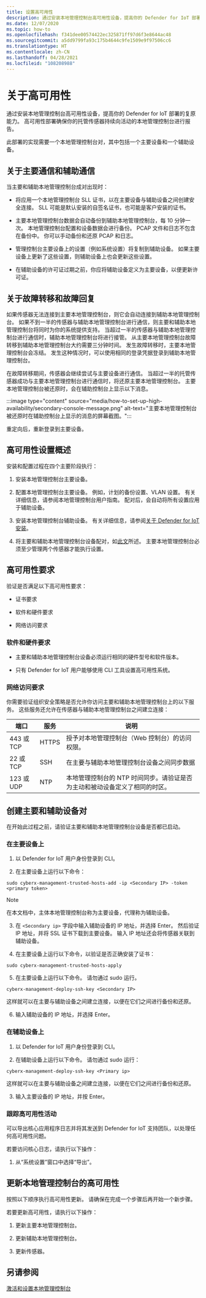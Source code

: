 ```yaml
---
title: 设置高可用性
description: 通过安装本地管理控制台高可用性设备，提高你的 Defender for IoT 部署的复原能力。 高可用性部署确保你的托管传感器持续向活动的本地管理控制台进行报告。
ms.date: 12/07/2020
ms.topic: how-to
ms.openlocfilehash: f341dee00574422ec325871ff97d6f3e8644ac48
ms.sourcegitcommit: a5dd9799fa93c175b4644c9fe1509e9f97506cc6
ms.translationtype: HT
ms.contentlocale: zh-CN
ms.lasthandoff: 04/28/2021
ms.locfileid: "108208988"
---
```

# <a name="about-high-availability"></a>关于高可用性

通过安装本地管理控制台高可用性设备，提高你的 Defender for IoT 部署的复原能力。 高可用性部署确保你的托管传感器持续向活动的本地管理控制台进行报告。

此部署的实现需要一个本地管理控制台对，其中包括一个主要设备和一个辅助设备。

## <a name="about-primary-and-secondary-communication"></a>关于主要通信和辅助通信

当主要和辅助本地管理控制台成对出现时：

- 将应用一个本地管理控制台 SLL 证书，以在主要设备与辅助设备之间创建安全连接。 SLL 可能是默认安装的自签名证书，也可能是客户安装的证书。

- 主要本地管理控制台数据会自动备份到辅助本地管理控制台，每 10 分钟一次。 本地管理控制台配置和设备数据会进行备份。 PCAP 文件和日志不包含在备份中。 你可以手动备份和还原 PCAP 和日志。

- 管理控制台主要设备上的设置（例如系统设置）将复制到辅助设备。 如果主要设备上更新了这些设置，则辅助设备上也会更新这些设置。

- 在辅助设备的许可证过期之前，你应将辅助设备定义为主要设备，以便更新许可证。

## <a name="about-failover-and-failback"></a>关于故障转移和故障回复

如果传感器无法连接到主要本地管理控制台，则它会自动连接到辅助本地管理控制台。 如果不到一半的传感器与辅助本地管理控制台进行通信，则主要和辅助本地管理控制台将同时为你的系统提供支持。 当超过一半的传感器与辅助本地管理控制台进行通信时，辅助本地管理控制台将进行接管。 从主要本地管理控制台故障转移到辅助本地管理控制台大约需要三分钟时间。 发生故障转移时，主要本地管理控制台会冻结。 发生这种情况时，可以使用相同的登录凭据登录到辅助本地管理控制台。

在故障转移期间，传感器会继续尝试与主要设备进行通信。 当超过一半的托管传感器成功与主要本地管理控制台进行通信时，将还原主要本地管理控制台。 主要本地管理控制台被还原时，会在辅助控制台上显示以下消息。

:::image type="content" source="media/how-to-set-up-high-availability/secondary-console-message.png" alt-text="主要本地管理控制台被还原时在辅助控制台上显示的消息的屏幕截图。":::

重定向后，重新登录到主要设备。

## <a name="high-availability-setup-overview"></a>高可用性设置概述

安装和配置过程在四个主要阶段执行：

1. 安装本地管理控制台主要设备。 

2. 配置本地管理控制台主要设备。 例如，计划的备份设置、VLAN 设置。 有关详细信息，请参阅本地管理控制台用户指南。 配对后，会自动将所有设置应用于辅助设备。

3. 安装本地管理控制台辅助设备。 有关详细信息，请参阅[关于 Defender for IoT 安装](how-to-install-software.md)。

4. 将主要和辅助本地管理控制台设备配对，如[此文](https://infrascale.secure.force.com/pkb/articles/Support_Article/How-to-access-your-Appliance-Management-Console)所述。 主要本地管理控制台必须至少管理两个传感器才能执行设置。

## <a name="high-availability-requirements"></a>高可用性要求

验证是否满足以下高可用性要求：

- 证书要求

- 软件和硬件要求

- 网络访问要求

### <a name="software-and-hardware-requirements"></a>软件和硬件要求

- 主要和辅助本地管理控制台设备必须运行相同的硬件型号和软件版本。

- 只有 Defender for IoT 用户能够使用 CLI 工具设置高可用性系统。

### <a name="network-access-requirements"></a>网络访问要求

你需要验证组织安全策略是否允许你访问主要和辅助本地管理控制台上的以下服务。 这些服务还允许在传感器与辅助本地管理控制台之间建立连接：

|端口|服务|说明|
|----|-------|-----------|
|443 或 TCP|HTTPS|授予对本地管理控制台（Web 控制台）的访问权限。|
|22 或 TCP|SSH|在主要与辅助本地管理控制台设备之间同步数据|
|123 或 UDP|NTP| 本地管理控制台的 NTP 时间同步。请验证是否为主动和被动设备定义了相同的时区。|

## <a name="create-the-primary-and-secondary-pair"></a>创建主要和辅助设备对

在开始此过程之前，请验证主要和辅助本地管理控制台设备是否都已启动。  

### <a name="on-the-primary"></a>在主要设备上

1. 以 Defender for IoT 用户身份登录到 CLI。

2. 在主要设备上运行以下命令：

```azurecli-interactive
sudo cyberx-management-trusted-hosts-add -ip <Secondary IP> -token <primary token>
```

>[!NOTE]
>在本文档中，主体本地管理控制台称为主要设备，代理称为辅助设备。

3. 在 ```<Secondary ip>``` 字段中输入辅助设备的 IP 地址，并选择 Enter。 然后验证 IP 地址，并将 SSL 证书下载到主要设备。 输入 IP 地址还会将传感器关联到辅助设备。

4. 在主要设备上运行以下命令，以验证是否正确安装了证书：

```azurecli-interactive
sudo cyberx-management-trusted-hosts-apply
```

5. 在主要设备上运行以下命令。 请勿通过 sudo 运行。

```azurecli-interactive
cyberx-management-deploy-ssh-key <Secondary IP>
```

这样就可以在主要与辅助设备之间建立连接，以便在它们之间进行备份和还原。

6. 输入辅助设备的 IP 地址，并选择 Enter。

### <a name="on-the-secondary"></a>在辅助设备上

1. 以 Defender for IoT 用户身份登录到 CLI。

2. 在辅助设备上运行以下命令。 请勿通过 sudo 运行：

```azurecli-interactive
cyberx-management-deploy-ssh-key <Primary ip>
```

这样就可以在主要与辅助设备之间建立连接，以便在它们之间进行备份和还原。

3. 输入主要设备的 IP 地址，并按 Enter。

### <a name="track-high-availability-activity"></a>跟踪高可用性活动

可以导出核心应用程序日志并将其发送到 Defender for IoT 支持团队，以处理任何高可用性问题。  

若要访问核心日志，请执行以下操作：

1. 从“系统设置”窗口中选择“导出”。

## <a name="update-the-on-premises-management-console-with-high-availability"></a>更新本地管理控制台的高可用性

按照以下顺序执行高可用性更新。 请确保在完成一个步骤后再开始一个新步骤。

若要更新高可用性，请执行以下操作：

1. 更新主要本地管理控制台。

2. 更新辅助本地管理控制台。

3. 更新传感器。

## <a name="see-also"></a>另请参阅

[激活和设置本地管理控制台](how-to-activate-and-set-up-your-on-premises-management-console.md)
